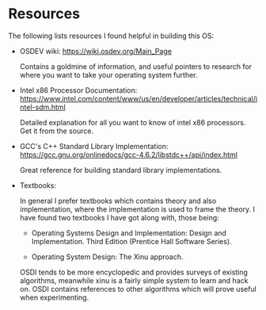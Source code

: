 # Resources

The following lists resources I found helpful in building this OS:

* OSDEV wiki: https://wiki.osdev.org/Main_Page
	
	Contains a goldmine of information, and useful pointers to research for where you want to 
	take your operating system further.

* Intel x86 Processor Documentation: https://www.intel.com/content/www/us/en/developer/articles/technical/intel-sdm.html

	Detailed explanation for all you want to know of intel x86 processors. Get it from the 
	source.
    
* GCC's C++ Standard Library Implementation: https://gcc.gnu.org/onlinedocs/gcc-4.6.2/libstdc++/api/index.html

	Great reference for building standard library implementations.

* Textbooks:

    In general I prefer textbooks which contains theory and also implementation, where the 
    implementation is used to frame the theory. I have found two textbooks I have got along 
    with, those being:

    * Operating Systems Design and Implementation: Design and Implementation. Third Edition (Prentice Hall Software Series).

    * Operating System Design: The Xinu approach.

    OSDI tends to be more encyclopedic and provides surveys of existing algorithms, meanwhile xinu is a fairly simple system to learn and hack on. 
    OSDI contains references to other algorithms which will prove useful when experimenting.
